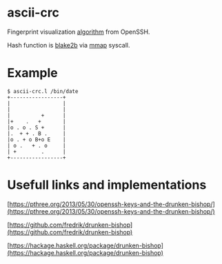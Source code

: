 # ascii-crc

Fingerprint visualization [algorithm](http://dirk-loss.de/sshvis/drunken_bishop.pdf)
from OpenSSH.

Hash function is [blake2b](https://monocypher.org/manual/hash) via
[mmap](https://man7.org/linux/man-pages/man2/mmap.2.html) syscall.

# Example
```
$ ascii-crc.l /bin/date
+-----------------+
|                 |
|                 |
|          +      |
|+    .   +       |
|o . o . S +      |
|.  + + . B .     |
|o . + o B+o E    |
| o .   + . o     |
| +        .      |
+-----------------+
```

# Usefull links and implementations
[https://pthree.org/2013/05/30/openssh-keys-and-the-drunken-bishop/](https://pthree.org/2013/05/30/openssh-keys-and-the-drunken-bishop/)

[https://github.com/fredrik/drunken-bishop](https://github.com/fredrik/drunken-bishop)

[https://hackage.haskell.org/package/drunken-bishop](https://hackage.haskell.org/package/drunken-bishop)
